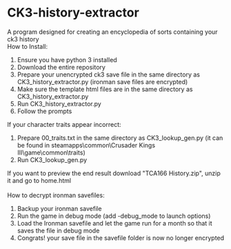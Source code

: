 # CK3-history-extractor
A program designed for creating an encyclopedia of sorts containing your ck3 history
<br>
How to Install:
<ol>
<li>Ensure you have python 3 installed</li>
<li>Download the entire repository</li>
<li>Prepare your unencrypted ck3 save file in the same directory as CK3_history_extractor.py (ironman save files are encrypted)</li>
<li>Make sure the template html files are in the same directory as CK3_history_extractor.py</li>
<li>Run CK3_history_extractor.py</li>
<li>Follow the prompts</li>
</ol>
If your character traits appear incorrect:
<ol>
<li>Prepare 00_traits.txt in the same directory as CK3_lookup_gen.py (it can be found in steamapps\common\Crusader Kings III\game\common\traits)</li>
<li>Run CK3_lookup_gen.py</li>
</ol>
If you want to preview the end result download "TCA166 History.zip", unzip it and go to home.html
<br>
<br>
How to decrypt ironman savefiles:
<ol>
<li>Backup your ironman savefile</li>
<li>Run the game in debug mode (add -debug_mode to launch options)</li>
<li>Load the Ironman savefile and let the game run for a month so that it saves the file in debug mode</li>
<li>Congrats! your save file in the savefile folder is now no longer encrypted</li>
</ol>
